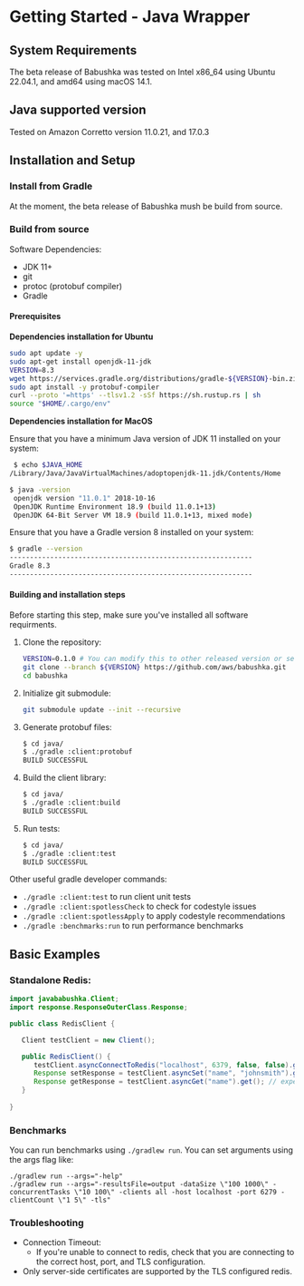 # Getting Started - Java Wrapper

## System Requirements

The beta release of Babushka was tested on Intel x86_64 using Ubuntu 22.04.1, and amd64 using macOS 14.1.

## Java supported version

Tested on Amazon Corretto version 11.0.21, and 17.0.3

## Installation and Setup

### Install from Gradle

At the moment, the beta release of Babushka mush be build from source. 

### Build from source

Software Dependencies:

- JDK 11+
- git
- protoc (protobuf compiler)
- Gradle

#### Prerequisites

**Dependencies installation for Ubuntu**
```bash
sudo apt update -y
sudo apt-get install openjdk-11-jdk
VERSION=8.3
wget https://services.gradle.org/distributions/gradle-${VERSION}-bin.zip -P /tmp
sudo apt install -y protobuf-compiler
curl --proto '=https' --tlsv1.2 -sSf https://sh.rustup.rs | sh
source "$HOME/.cargo/env"
```

**Dependencies installation for MacOS**

Ensure that you have a minimum Java version of JDK 11 installed on your system:
```bash
 $ echo $JAVA_HOME
/Library/Java/JavaVirtualMachines/adoptopenjdk-11.jdk/Contents/Home

$ java -version
 openjdk version "11.0.1" 2018-10-16
 OpenJDK Runtime Environment 18.9 (build 11.0.1+13)
 OpenJDK 64-Bit Server VM 18.9 (build 11.0.1+13, mixed mode)
```

Ensure that you have a Gradle version 8 installed on your system: 
```bash
$ gradle --version
------------------------------------------------------------
Gradle 8.3
------------------------------------------------------------
```

#### Building and installation steps
Before starting this step, make sure you've installed all software requirments.
1. Clone the repository:
    ```bash
    VERSION=0.1.0 # You can modify this to other released version or set it to "main" to get the unstable branch
    git clone --branch ${VERSION} https://github.com/aws/babushka.git
    cd babushka
    ```
2. Initialize git submodule:
    ```bash
    git submodule update --init --recursive
    ```
3. Generate protobuf files:
    ```bash
   $ cd java/
   $ ./gradle :client:protobuf
   BUILD SUCCESSFUL
    ```
4. Build the client library:
    ```bash
   $ cd java/
   $ ./gradle :client:build
   BUILD SUCCESSFUL
    ```
5. Run tests:
   ```bash
   $ cd java/
   $ ./gradle :client:test
   BUILD SUCCESSFUL
    ```

Other useful gradle developer commands: 
* `./gradle :client:test` to run client unit tests
* `./gradle :client:spotlessCheck` to check for codestyle issues
* `./gradle :client:spotlessApply` to apply codestyle recommendations
* `./gradle :benchmarks:run` to run performance benchmarks

## Basic Examples

### Standalone Redis:

```java
import javababushka.Client;
import response.ResponseOuterClass.Response;

public class RedisClient {

   Client testClient = new Client();

   public RedisClient() {
      testClient.asyncConnectToRedis("localhost", 6379, false, false).get(); // expect Ok
      Response setResponse = testClient.asyncSet("name", "johnsmith").get(); // expect Ok
      Response getResponse = testClient.asyncGet("name").get(); // expect "johnsmith"
   }
  
}
```

### Benchmarks

You can run benchmarks using `./gradlew run`. You can set arguments using the args flag like:

```shell
./gradlew run --args="-help"
./gradlew run --args="-resultsFile=output -dataSize \"100 1000\" -concurrentTasks \"10 100\" -clients all -host localhost -port 6279 -clientCount \"1 5\" -tls"
```

### Troubleshooting

* Connection Timeout: 
  * If you're unable to connect to redis, check that you are connecting to the correct host, port, and TLS configuration.
* Only server-side certificates are supported by the TLS configured redis.

